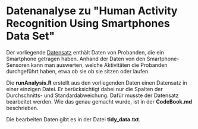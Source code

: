 Datenanalyse zu "Human Activity Recognition Using Smartphones Data Set"
========================================================================

Der vorliegende [Datensatz](http://archive.ics.uci.edu/ml/datasets/Human+Activity+Recognition+Using+Smartphones) enthält Daten von Probanden, die ein Smartphone getragen haben. Anhand der Daten von den Smartphone-Sensoren kann man auswerten, welche Aktivitäten die Probanden durchgeführt haben, etwa ob sie ob sie sitzen oder laufen.

Die **runAnalysis.R** erstellt aus den vorliegenden Daten einen Datensatz in einer einzigen Datei. Er berücksichtigt dabei nur die Spalten der Durchschnitts- und Standardabweichung. Dafür musste der Datensatz bearbeitet werden. Wie das genau gemacht wurde, ist in der **CodeBook.md** beschrieben.

Die bearbeiten Daten gibt es in der Datei **tidy\_data.txt**.